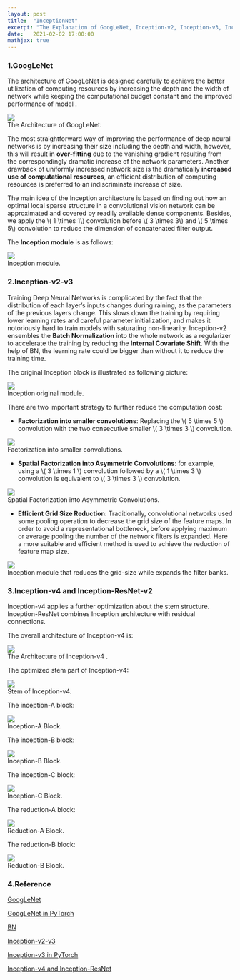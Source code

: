 ```yaml
---
layout: post
title:  "InceptionNet"
excerpt: "The Explanation of GoogLeNet, Inception-v2, Inception-v3, Inception-v4 and Inception-ResNet "
date:   2021-02-02 17:00:00
mathjax: true
---
```


### 1.GoogLeNet

The architecture of GoogLeNet is designed carefully to achieve the better utilization of computing resources by increasing 
the depth and the width of network while keeping the computational budget constant and the improved performance of model . 

<div class="imgcap">
<img src="/assets/inception/googlenet.png">
<div class="thecap">The Architecture of GoogLeNet.</div>
</div>

The most straightforward way of improving the performance of deep neural networks is by increasing their size including the depth and width, however, this will result in
**over-fitting** due to the vanishing gradient resulting from the correspondingly dramatic increase of the network parameters. 
Another drawback of uniformly increased network size is the dramatically **increased use of computational resources**, 
an efficient distribution of computing resources is preferred to an indiscriminate increase of size.

The main idea of the Inception architecture is based on finding out how an optimal local sparse
structure in a convolutional vision network can be approximated and covered by readily available
dense components. Besides, we apply the \\( 1 \times 1\\) convolution before \\( 3 \times 3\\) and \\( 5 \times 5\\) convolution to reduce the dimension of concatenated filter output.

The **Inception module** is as follows:

<div class="imgcap">
<img src="/assets/inception/inception-module.png">
<div class="thecap">Inception module.</div>
</div>

### 2.Inception-v2-v3

Training Deep Neural Networks is complicated by the fact that the distribution of each layer’s inputs changes during raining, as the parameters of the previous layers change.
This slows down the training by requiring lower learning rates and careful parameter initialization, and makes it notoriously hard to train models with saturating non-linearity.
Inception-v2 ensembles the **Batch Normalization** into the whole network as a regularizer to accelerate the training by reducing the **Internal Covariate Shift**. With the help of BN, the learning rate could be
bigger than without it to reduce the training time.

The original Inception block is illustrated as following picture:

<div class="imgcap">
<img src="/assets/inception/inception-original.png">
<div class="thecap">Inception original module.</div>
</div>

There are two important strategy to further reduce the computation cost:

- **Factorization into smaller convolutions**: Replacing the \\( 5 \times 5 \\) convolution with the two consecutive smaller \\( 3 \times 3 \\) convolution.

<div class="imgcap">
<img src="/assets/inception/inception-v2.png">
<div class="thecap">Factorization into smaller convolutions.</div>
</div>

- **Spatial Factorization into Asymmetric Convolutions**: for example, using a \\( 3 \times 1 \\) convolution followed by a \\( 1 \times 3 \\) convolution is equivalent to \\( 3 \times 3 \\) convolution.

<div class="imgcap">
<img src="/assets/inception/inception-v2-spatial.png">
<div class="thecap">Spatial Factorization into Asymmetric Convolutions.</div>
</div>

- **Efficient Grid Size Reduction**: Traditionally, convolutional networks used some pooling operation to decrease the grid size of the feature maps. In order to avoid a representational bottleneck, before applying maximum or average pooling the number
of the network filters is expanded. Here a more suitable and efficient method is used to achieve the reduction of feature map size.

<div class="imgcap">
<img src="/assets/inception/inception-pooling.png">
<div class="thecap">Inception module that reduces the grid-size while expands the filter banks.</div>
</div>

### 3.Inception-v4 and Inception-ResNet-v2

Inception-v4 applies a further optimization about the stem structure. Inception-ResNet combines Inception architecture with residual connections. 

The overall architecture of Inception-v4 is:

<div class="imgcap">
<img src="/assets/inception/inception-v4.png">
<div class="thecap">The Architecture of Inception-v4 .</div>
</div>

The optimized stem part of Inception-v4:

<div class="imgcap">
<img src="/assets/inception/stem.png">
<div class="thecap">Stem of Inception-v4.</div>
</div>

The inception-A block:

<div class="imgcap">
<img src="/assets/inception/inception-A.png">
<div class="thecap">Inception-A Block.</div>
</div>

The inception-B block:

<div class="imgcap">
<img src="/assets/inception/inception-B.png">
<div class="thecap">Inception-B Block.</div>
</div>

The inception-C block:

<div class="imgcap">
<img src="/assets/inception/inception-C.png">
<div class="thecap">Inception-C Block.</div>
</div>

The reduction-A block:

<div class="imgcap">
<img src="/assets/inception/reduction-A.png">
<div class="thecap">Reduction-A Block.</div>
</div>

The reduction-B block:

<div class="imgcap">
<img src="/assets/inception/reduction-B.png">
<div class="thecap">Reduction-B Block.</div>
</div>

### 4.Reference

[GoogLeNet](https://arxiv.org/pdf/1409.4842.pdf)

[GoogLeNet in PyTorch](https://pytorch.org/hub/pytorch_vision_googlenet/)

[BN](https://arxiv.org/pdf/1502.03167.pdf)

[Inception-v2-v3](https://arxiv.org/pdf/1512.00567.pdf)

[Inception-v3 in PyTorch](https://pytorch.org/hub/pytorch_vision_inception_v3/)

[Inception-v4 and Inception-ResNet](https://arxiv.org/pdf/1602.07261.pdf)